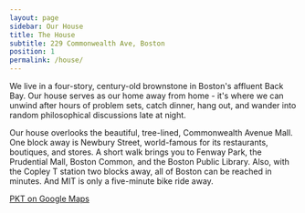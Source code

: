 ```yaml
---
layout: page
sidebar: Our House
title: The House
subtitle: 229 Commonwealth Ave, Boston
position: 1
permalink: /house/
---
```

We live in a four-story, century-old brownstone in Boston's affluent Back Bay. Our house serves as our home away from home - it's where we can unwind after hours of problem sets, catch dinner, hang out, and wander into random philosophical discussions late at night.

Our house overlooks the beautiful, tree-lined, Commonwealth Avenue Mall. One block away is Newbury Street, world-famous for its restaurants, boutiques, and stores. A short walk brings you to Fenway Park, the Prudential Mall, Boston Common, and the Boston Public Library. Also, with the Copley T station two blocks away, all of Boston can be reached in minutes. And MIT is only a five-minute bike ride away.

[PKT on Google Maps](https://goo.gl/maps/8L844USKF5q)
